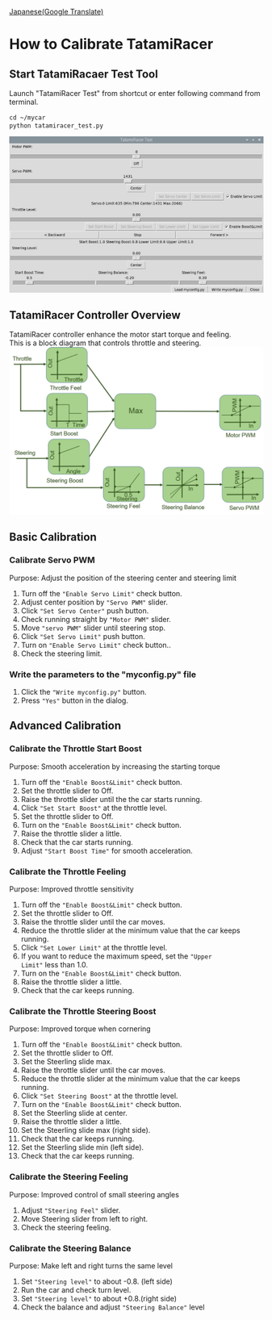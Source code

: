 [Japanese(Google Translate)](https://github-com.translate.goog/covao/TatamiRacer/blob/master/doc/HowToCalibrateTatamiRacer.md?_x_tr_sl=en&_x_tr_tl=ja&_x_tr_hl=ja&_x_tr_pto=wapp) 

# How to Calibrate TatamiRacer

## Start TatamiRacaer Test Tool  
Launch "TatamiRacer Test" from shortcut or enter following command from terminal.
~~~
cd ~/mycar
python tatamiracer_test.py
~~~

<img src="../img/tatamiracer_test.jpg" alt="" title="" width="640" height="">

## TatamiRacer Controller Overview
TatamiRacer controller enhance the motor start torque and feeling.  
This is a block diagram that controls throttle and steering.  
<img src="../img/TatamiRacer_Controller.jpg" alt="" title="" width="640" height="">

## Basic Calibration
### Calibrate Servo PWM
Purpose: Adjust the position of the steering center and steering limit
1. Turn off the <code>"Enable Servo Limit"</code> check button.
2. Adjust center position by <code>"Servo PWM"</code> slider.
3. Click <code>"Set Servo Center"</code> push button.
4. Check running straight by <code>"Motor PWM"</code> slider.
5. Move <code>"servo PWM"</code> slider until steering stop.
7. Click <code>"Set Servo Limit"</code> push button.
8. Turn on <code>"Enable Servo Limit"</code> check button..
9. Check the steering limit.

### Write the parameters to the "myconfig.py" file
1. Click the <code>"Write myconfig.py"</code> button.
2. Press <code>"Yes"</code> button in the dialog.

## Advanced Calibration
### Calibrate the Throttle Start Boost
Purpose: Smooth acceleration by increasing the starting torque
1. Turn off the <code>"Enable Boost&Limit"</code> check button.
2. Set the throttle slider to Off.
3. Raise the throttle slider until the the car starts running.
4. Click <code>"Set Start Boost"</code> at the throttle level.   
5. Set the throttle slider to Off.
6. Turn on the <code>"Enable Boost&Limit"</code> check button.
7. Raise the throttle slider a little.
8. Check that the car starts running.
9. Adjust <code>"Start Boost Time"</code> for smooth acceleration.

### Calibrate the Throttle Feeling
Purpose: Improved throttle sensitivity
1. Turn off the <code>"Enable Boost&Limit"</code> check button.
2. Set the throttle slider to Off.
3. Raise the throttle slider until the car moves.
4. Reduce the throttle slider at the minimum value that the car keeps running.
5. Click <code>"Set Lower Limit"</code> at the throttle level.
6. If you want to reduce the maximum speed, set the <code>"Upper Limit"</code> less than 1.0.
7. Turn on the <code>"Enable Boost&Limit"</code> check button.
8. Raise the throttle slider a little.
9. Check that the car keeps running.

### Calibrate the Throttle Steering Boost
Purpose: Improved torque when cornering
1. Turn off the <code>"Enable Boost&Limit"</code> check button.
2. Set the throttle slider to Off.
3. Set the Steerling slide max.
4. Raise the throttle slider until the car moves.
5. Reduce the throttle slider at the minimum value that the car keeps running.
6. Click <code>"Set Steering Boost"</code> at the throttle level.
7. Turn on the <code>"Enable Boost&Limit"</code> check button.
8. Set the Steerling slide at center.
9. Raise the throttle slider a little.
10. Set the Steerling slide max (right side).
11. Check that the car keeps running.
12. Set the Steerling slide min (left side).
13. Check that the car keeps running.

### Calibrate the Steering Feeling
Purpose: Improved control of small steering angles
1. Adjust <code>"Steering Feel"</code> slider.
2. Move Steering slider from left to right.
3. Check the steering feeling.

### Calibrate the Steering Balance
Purpose: Make left and right turns the same level
1. Set <code>"Steering level"</code> to about -0.8. (left side)
2. Run the car and check turn level.
3. Set <code>"Steering level"</code> to about +0.8.(right side)
4. Check the balance and adjust <code>"Steering Balance"</code> level


